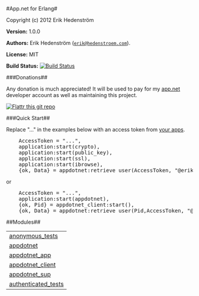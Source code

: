 

#App.net for Erlang#


Copyright (c) 2012 Erik Hedenstr&ouml;m

__Version:__ 1.0.0

__Authors:__ Erik Hedenstr&ouml;m ([`erik@hedenstroem.com`](mailto:erik@hedenstroem.com)).

__License:__ MIT

__Build Status:__ [![Build Status](https://secure.travis-ci.org/ehedenst/erlang-appdotnet.png)](http://travis-ci.org/ehedenst/erlang-appdotnet)

###<a name="Donations">Donations</a>##


Any donation is much appreciated! It will be used to pay for my [app.net](https://alpha.app.net/erikh) developer account as well as maintaining this project.


[![Flattr this git repo](http://api.flattr.com/button/flattr-badge-large.png)](https://flattr.com/submit/auto?user_id=ehedenst&url=https://github.com/ehedenst/erlang-appdotnet&title=App.net%20for%20Erlang&language=&tags=github&category=software)

###<a name="Quick_Start">Quick Start</a>##


Replace "..." in the examples below with an access token from [your apps](https://alpha.app.net/developer/apps/).

<pre>
    AccessToken = "...",
    application:start(crypto),
    application:start(public_key),
    application:start(ssl),
    application:start(ibrowse),
    {ok, Data} = appdotnet:retrieve_user(AccessToken, "@erikh").
</pre>

or

<pre>
    AccessToken = "...",
    application:start(appdotnet),
    {ok, Pid} = appdotnet_client:start(),
    {ok, Data} = appdotnet:retrieve_user(Pid,AccessToken, "@erikh").
</pre>


##Modules##


<table width="100%" border="0" summary="list of modules">
<tr><td><a href="https://github.com/ehedenst/erlang-appdotnet/blob/develop/doc/anonymous_tests.md" class="module">anonymous_tests</a></td></tr>
<tr><td><a href="https://github.com/ehedenst/erlang-appdotnet/blob/develop/doc/appdotnet.md" class="module">appdotnet</a></td></tr>
<tr><td><a href="https://github.com/ehedenst/erlang-appdotnet/blob/develop/doc/appdotnet_app.md" class="module">appdotnet_app</a></td></tr>
<tr><td><a href="https://github.com/ehedenst/erlang-appdotnet/blob/develop/doc/appdotnet_client.md" class="module">appdotnet_client</a></td></tr>
<tr><td><a href="https://github.com/ehedenst/erlang-appdotnet/blob/develop/doc/appdotnet_sup.md" class="module">appdotnet_sup</a></td></tr>
<tr><td><a href="https://github.com/ehedenst/erlang-appdotnet/blob/develop/doc/authenticated_tests.md" class="module">authenticated_tests</a></td></tr></table>

